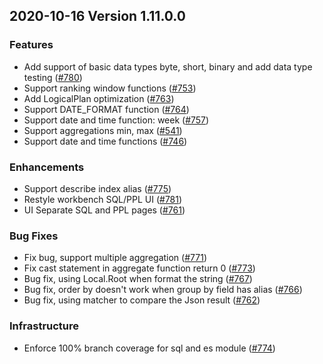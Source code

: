 ## 2020-10-16 Version 1.11.0.0

### Features
* Add support of basic data types byte, short, binary and add data type testing ([#780](https://github.com/opendistro-for-elasticsearch/sql/pull/780))
* Support ranking window functions ([#753](https://github.com/opendistro-for-elasticsearch/sql/pull/753))
* Add LogicalPlan optimization ([#763](https://github.com/opendistro-for-elasticsearch/sql/pull/763))
* Support DATE_FORMAT function ([#764](https://github.com/opendistro-for-elasticsearch/sql/pull/764))
* Support date and time function: week ([#757](https://github.com/opendistro-for-elasticsearch/sql/pull/757))
* Support aggregations min, max ([#541](https://github.com/opendistro-for-elasticsearch/sql/pull/541))
* Support date and time functions ([#746](https://github.com/opendistro-for-elasticsearch/sql/pull/746))

### Enhancements
* Support describe index alias ([#775](https://github.com/opendistro-for-elasticsearch/sql/pull/775))
* Restyle workbench SQL/PPL UI ([#781](https://github.com/opendistro-for-elasticsearch/sql/pull/781))
* UI Separate SQL and PPL pages ([#761](https://github.com/opendistro-for-elasticsearch/sql/pull/761))

### Bug Fixes
* Fix bug, support multiple aggregation ([#771](https://github.com/opendistro-for-elasticsearch/sql/pull/771))
* Fix cast statement in aggregate function return 0 ([#773](https://github.com/opendistro-for-elasticsearch/sql/pull/773))
* Bug fix, using Local.Root when format the string ([#767](https://github.com/opendistro-for-elasticsearch/sql/pull/767))
* Bug fix, order by doesn't work when group by field has alias ([#766](https://github.com/opendistro-for-elasticsearch/sql/pull/766))
* Bug fix, using matcher to compare the Json result ([#762](https://github.com/opendistro-for-elasticsearch/sql/pull/762))

### Infrastructure
* Enforce 100% branch coverage for sql and es module ([#774](https://github.com/opendistro-for-elasticsearch/sql/pull/774))

